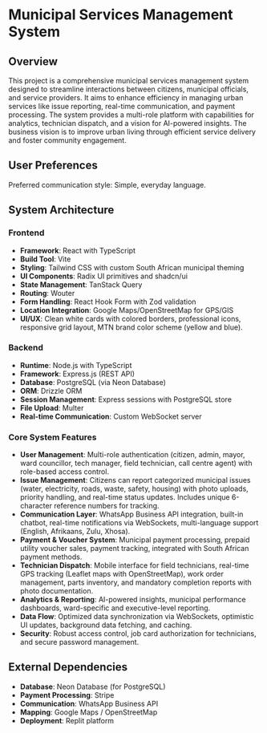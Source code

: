 # Municipal Services Management System

## Overview
This project is a comprehensive municipal services management system designed to streamline interactions between citizens, municipal officials, and service providers. It aims to enhance efficiency in managing urban services like issue reporting, real-time communication, and payment processing. The system provides a multi-role platform with capabilities for analytics, technician dispatch, and a vision for AI-powered insights. The business vision is to improve urban living through efficient service delivery and foster community engagement.

## User Preferences
Preferred communication style: Simple, everyday language.

## System Architecture

### Frontend
- **Framework**: React with TypeScript
- **Build Tool**: Vite
- **Styling**: Tailwind CSS with custom South African municipal theming
- **UI Components**: Radix UI primitives and shadcn/ui
- **State Management**: TanStack Query
- **Routing**: Wouter
- **Form Handling**: React Hook Form with Zod validation
- **Location Integration**: Google Maps/OpenStreetMap for GPS/GIS
- **UI/UX**: Clean white cards with colored borders, professional icons, responsive grid layout, MTN brand color scheme (yellow and blue).

### Backend
- **Runtime**: Node.js with TypeScript
- **Framework**: Express.js (REST API)
- **Database**: PostgreSQL (via Neon Database)
- **ORM**: Drizzle ORM
- **Session Management**: Express sessions with PostgreSQL store
- **File Upload**: Multer
- **Real-time Communication**: Custom WebSocket server

### Core System Features
- **User Management**: Multi-role authentication (citizen, admin, mayor, ward councillor, tech manager, field technician, call centre agent) with role-based access control.
- **Issue Management**: Citizens can report categorized municipal issues (water, electricity, roads, waste, safety, housing) with photo uploads, priority handling, and real-time status updates. Includes unique 6-character reference numbers for tracking.
- **Communication Layer**: WhatsApp Business API integration, built-in chatbot, real-time notifications via WebSockets, multi-language support (English, Afrikaans, Zulu, Xhosa).
- **Payment & Voucher System**: Municipal payment processing, prepaid utility voucher sales, payment tracking, integrated with South African payment methods.
- **Technician Dispatch**: Mobile interface for field technicians, real-time GPS tracking (Leaflet maps with OpenStreetMap), work order management, parts inventory, and mandatory completion reports with photo documentation.
- **Analytics & Reporting**: AI-powered insights, municipal performance dashboards, ward-specific and executive-level reporting.
- **Data Flow**: Optimized data synchronization via WebSockets, optimistic UI updates, background data fetching, and caching.
- **Security**: Robust access control, job card authorization for technicians, and secure password management.

## External Dependencies
- **Database**: Neon Database (for PostgreSQL)
- **Payment Processing**: Stripe
- **Communication**: WhatsApp Business API
- **Mapping**: Google Maps / OpenStreetMap
- **Deployment**: Replit platform